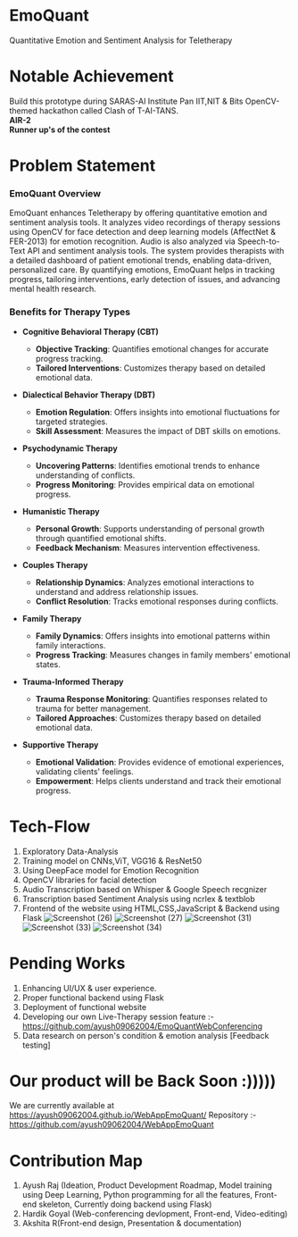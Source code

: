 # EmoQuant
Quantitative Emotion and Sentiment Analysis for Teletherapy 
# Notable Achievement
Build this prototype during SARAS-AI Institute Pan IIT,NIT & Bits OpenCV-themed hackathon called Clash of T-AI-TANS.
<br>**AIR-2**
<br>**Runner up's of the contest**
# Problem Statement
### EmoQuant Overview

EmoQuant enhances Teletherapy by offering quantitative emotion and sentiment analysis tools. It analyzes video recordings of therapy sessions using OpenCV for face detection and deep learning models (AffectNet & FER-2013) for emotion recognition. Audio is also analyzed via Speech-to-Text API and sentiment analysis tools. The system provides therapists with a detailed dashboard of patient emotional trends, enabling data-driven, personalized care. By quantifying emotions, EmoQuant helps in tracking progress, tailoring interventions, early detection of issues, and advancing mental health research.

### Benefits for Therapy Types

- **Cognitive Behavioral Therapy (CBT)**
  - **Objective Tracking**: Quantifies emotional changes for accurate progress tracking.
  - **Tailored Interventions**: Customizes therapy based on detailed emotional data.

- **Dialectical Behavior Therapy (DBT)**
  - **Emotion Regulation**: Offers insights into emotional fluctuations for targeted strategies.
  - **Skill Assessment**: Measures the impact of DBT skills on emotions.

- **Psychodynamic Therapy**
  - **Uncovering Patterns**: Identifies emotional trends to enhance understanding of conflicts.
  - **Progress Monitoring**: Provides empirical data on emotional progress.

- **Humanistic Therapy**
  - **Personal Growth**: Supports understanding of personal growth through quantified emotional shifts.
  - **Feedback Mechanism**: Measures intervention effectiveness.

- **Couples Therapy**
  - **Relationship Dynamics**: Analyzes emotional interactions to understand and address relationship issues.
  - **Conflict Resolution**: Tracks emotional responses during conflicts.

- **Family Therapy**
  - **Family Dynamics**: Offers insights into emotional patterns within family interactions.
  - **Progress Tracking**: Measures changes in family members' emotional states.

- **Trauma-Informed Therapy**
  - **Trauma Response Monitoring**: Quantifies responses related to trauma for better management.
  - **Tailored Approaches**: Customizes therapy based on detailed emotional data.

- **Supportive Therapy**
  - **Emotional Validation**: Provides evidence of emotional experiences, validating clients' feelings.
  - **Empowerment**: Helps clients understand and track their emotional progress.

 # Tech-Flow
 1. Exploratory Data-Analysis
 2. Training model on CNNs,ViT, VGG16 & ResNet50
 3. Using DeepFace model for Emotion Recognition
 4. OpenCV libraries for facial detection
 5. Audio Transcription based on Whisper & Google Speech recgnizer
 6. Transcription based Sentiment Analysis using ncrlex & textblob
 7. Frontend of the website using HTML,CSS,JavaScript & Backend using Flask
![Screenshot (26)](https://github.com/user-attachments/assets/525f4da3-45dc-41a8-a6e9-0b09c73ecd12)
![Screenshot (27)](https://github.com/user-attachments/assets/020787b2-a474-4664-949d-b67f6b20e4ee)
![Screenshot (31)](https://github.com/user-attachments/assets/a5e093c0-8ad3-4b96-8164-e0c6dbf7e77f)
![Screenshot (33)](https://github.com/user-attachments/assets/d4b17c92-49d4-40c0-9bf0-97238d3b9439)
![Screenshot (34)](https://github.com/user-attachments/assets/07f40b59-0fbf-444c-a0b1-14970aa0930b)


# Pending Works
1. Enhancing UI/UX & user experience.
2. Proper functional backend using Flask
3. Deployment of functional website
4. Developing our own Live-Therapy session feature :- https://github.com/ayush09062004/EmoQuantWebConferencing
5. Data research on person's condition & emotion analysis [Feedback testing]

# Our product will be Back Soon :))))) 
We are currently available at https://ayush09062004.github.io/WebAppEmoQuant/ 
Repository :- https://github.com/ayush09062004/WebAppEmoQuant 

# Contribution Map
1. Ayush Raj (Ideation, Product Development Roadmap, Model training using Deep Learning, Python programming for all the features, Front-end skeleton, Currently doing backend using Flask)
2. Hardik Goyal (Web-conferencing devlopment, Front-end, Video-editing)
3. Akshita R(Front-end design, Presentation  & documentation)

